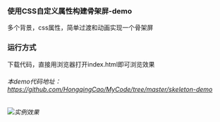 
### 使用CSS自定义属性构建骨架屏-demo
多个背景，css属性，简单过渡和动画实现一个骨架屏

### 运行方式
下载代码，直接用浏览器打开index.html即可浏览效果

###### 本demo代码地址： https://github.com/HongqingCao/MyCode/tree/master/skeleton-demo

###### ![实例效果](https://github.com/HongqingCao/MyCode/blob/master/skeleton-demo/skeleton.gif)
